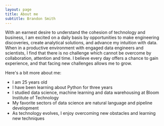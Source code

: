 ```yaml
---
layout: page
title: About me
subtitle: Brandon Smith
---
```


With an earnest desire to understand the cohesion of technology and business,
I am excited on a daily basis by opportunities to make engineering discoveries, create analytical solutions, and advance my intuition with data. When in a productive environment with engaged data engineers and scientists, I find that there is no challenge which cannot be overcome by collaboration, attention and time. I believe every day offers a chance to gain experience, and that facing new challenges allows me to grow.

Here's a bit more about me:

- I am 25 years old
- I have been learning about Python for three years
- I studied data science, machine learning and data warehousing at Bloom Institute of Technology
- My favorite sectors of data science are natural language and pipeline development
- As technology evolves, I enjoy overcoming new obstacles and learning new techniques

